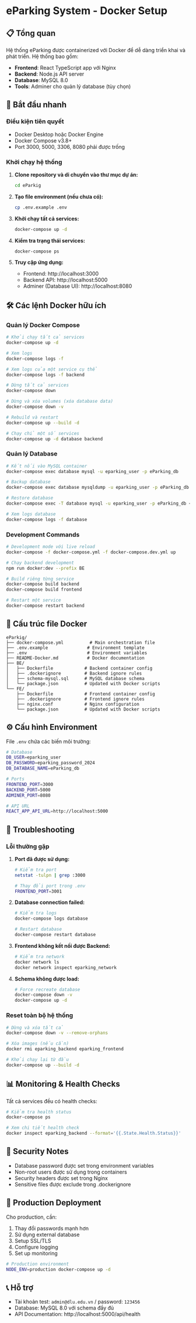 # eParking System - Docker Setup

## 📋 Tổng quan

Hệ thống eParking được containerized với Docker để dễ dàng triển khai và phát triển. Hệ thống bao gồm:

- **Frontend**: React TypeScript app với Nginx
- **Backend**: Node.js API server
- **Database**: MySQL 8.0
- **Tools**: Adminer cho quản lý database (tùy chọn)

## 🚀 Bắt đầu nhanh

### Điều kiện tiên quyết

- Docker Desktop hoặc Docker Engine
- Docker Compose v3.8+
- Port 3000, 5000, 3306, 8080 phải được trống

### Khởi chạy hệ thống

1. **Clone repository và di chuyển vào thư mục dự án:**

   ```bash
   cd eParkig
   ```

2. **Tạo file environment (nếu chưa có):**

   ```bash
   cp .env.example .env
   ```

3. **Khởi chạy tất cả services:**

   ```bash
   docker-compose up -d
   ```

4. **Kiểm tra trạng thái services:**

   ```bash
   docker-compose ps
   ```

5. **Truy cập ứng dụng:**
   - Frontend: http://localhost:3000
   - Backend API: http://localhost:5000
   - Adminer (Database UI): http://localhost:8080

## 🛠️ Các lệnh Docker hữu ích

### Quản lý Docker Compose

```bash
# Khởi chạy tất cả services
docker-compose up -d

# Xem logs
docker-compose logs -f

# Xem logs của một service cụ thể
docker-compose logs -f backend

# Dừng tất cả services
docker-compose down

# Dừng và xóa volumes (xóa database data)
docker-compose down -v

# Rebuild và restart
docker-compose up --build -d

# Chạy chỉ một số services
docker-compose up -d database backend
```

### Quản lý Database

```bash
# Kết nối vào MySQL container
docker-compose exec database mysql -u eparking_user -p eParking_db

# Backup database
docker-compose exec database mysqldump -u eparking_user -p eParking_db > backup.sql

# Restore database
docker-compose exec -T database mysql -u eparking_user -p eParking_db < backup.sql

# Xem logs database
docker-compose logs -f database
```

### Development Commands

```bash
# Development mode với live reload
docker-compose -f docker-compose.yml -f docker-compose.dev.yml up

# Chạy backend development
npm run docker:dev --prefix BE

# Build riêng từng service
docker-compose build backend
docker-compose build frontend

# Restart một service
docker-compose restart backend
```

## 📁 Cấu trúc file Docker

```
eParkig/
├── docker-compose.yml          # Main orchestration file
├── .env.example               # Environment template
├── .env                       # Environment variables
├── README-Docker.md           # Docker documentation
├── BE/
│   ├── Dockerfile            # Backend container config
│   ├── .dockerignore         # Backend ignore rules
│   ├── schema-mysql.sql      # MySQL database schema
│   └── package.json          # Updated with Docker scripts
└── FE/
    ├── Dockerfile            # Frontend container config
    ├── .dockerignore         # Frontend ignore rules
    ├── nginx.conf            # Nginx configuration
    └── package.json          # Updated with Docker scripts
```

## ⚙️ Cấu hình Environment

File `.env` chứa các biến môi trường:

```bash
# Database
DB_USER=eparking_user
DB_PASSWORD=eparking_password_2024
DB_DATABASE_NAME=eParking_db

# Ports
FRONTEND_PORT=3000
BACKEND_PORT=5000
ADMINER_PORT=8080

# API URL
REACT_APP_API_URL=http://localhost:5000
```

## 🔧 Troubleshooting

### Lỗi thường gặp

1. **Port đã được sử dụng:**

   ```bash
   # Kiểm tra port
   netstat -tulpn | grep :3000

   # Thay đổi port trong .env
   FRONTEND_PORT=3001
   ```

2. **Database connection failed:**

   ```bash
   # Kiểm tra logs
   docker-compose logs database

   # Restart database
   docker-compose restart database
   ```

3. **Frontend không kết nối được Backend:**

   ```bash
   # Kiểm tra network
   docker network ls
   docker network inspect eparking_network
   ```

4. **Schema không được load:**
   ```bash
   # Force recreate database
   docker-compose down -v
   docker-compose up -d
   ```

### Reset toàn bộ hệ thống

```bash
# Dừng và xóa tất cả
docker-compose down -v --remove-orphans

# Xóa images (nếu cần)
docker rmi eparking_backend eparking_frontend

# Khởi chạy lại từ đầu
docker-compose up --build -d
```

## 📊 Monitoring & Health Checks

Tất cả services đều có health checks:

```bash
# Kiểm tra health status
docker-compose ps

# Xem chi tiết health check
docker inspect eparking_backend --format='{{.State.Health.Status}}'
```

## 🔐 Security Notes

- Database password được set trong environment variables
- Non-root users được sử dụng trong containers
- Security headers được set trong Nginx
- Sensitive files được exclude trong .dockerignore

## 🎯 Production Deployment

Cho production, cần:

1. Thay đổi passwords mạnh hơn
2. Sử dụng external database
3. Setup SSL/TLS
4. Configure logging
5. Set up monitoring

```bash
# Production environment
NODE_ENV=production docker-compose up -d
```

## 📞 Hỗ trợ

- Tài khoản test: `admin@dlu.edu.vn` / password: `123456`
- Database: MySQL 8.0 với schema đầy đủ
- API Documentation: http://localhost:5000/api/health
